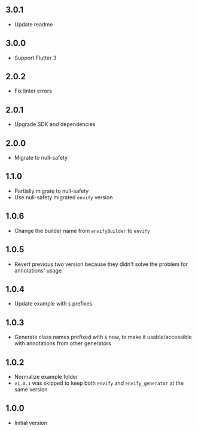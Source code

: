 ## 3.0.1

- Update readme

## 3.0.0

- Support Flutter 3

## 2.0.2

- Fix linter errors

## 2.0.1

- Upgrade SDK and dependencies

## 2.0.0

- Migrate to null-safety

## 1.1.0

- Partially migrate to null-safety
- Use null-safety migrated `envify` version

## 1.0.6

- Change the builder name from `envifyBuilder` to `envify`

## 1.0.5

- Revert previous two version because they didn't solve the problem for annotations' usage

## 1.0.4

- Update example with `$` prefixes

## 1.0.3

- Generate class names prefixed with `$` now, to make it usable/accessible with annotations from other generators

## 1.0.2

- Normalize example folder
- `v1.0.1` was skipped to keep both `envify` and `envify_generator` at the same version

## 1.0.0

- Initial version
